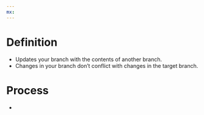 ```yaml
---
mx:  
---
```


# Definition
- Updates your branch with the contents of another branch. 
- Changes in your branch don’t conflict with changes in the target branch.

# Process
- 